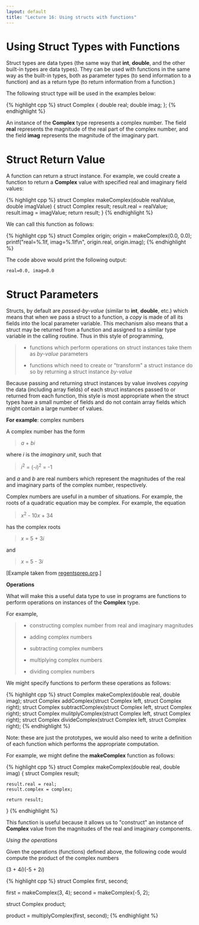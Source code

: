 ```yaml
---
layout: default
title: "Lecture 16: Using structs with functions"
---
```


Using Struct Types with Functions
=================================

Struct types are data types (the same way that **int**, **double**, and the other built-in types are data types). They can be used with functions in the same way as the built-in types, both as parameter types (to send information to a function) and as a return type (to return information from a function.)

The following struct type will be used in the examples below:

{% highlight cpp %}
struct Complex {
    double real;
    double imag;
};
{% endhighlight %}

An instance of the **Complex** type represents a complex number. The field **real** represents the magnitude of the real part of the complex number, and the field **imag** represents the magnitude of the imaginary part.

Struct Return Value
===================

A function can return a struct instance. For example, we could create a function to return a **Complex** value with specified real and imaginary field values:

{% highlight cpp %}
struct Complex makeComplex(double realValue, double imagValue) {
    struct Complex result;
    result.real = realValue;
    result.imag = imagValue;
    return result;
}
{% endhighlight %}

We can call this function as follows:

{% highlight cpp %}
struct Complex origin;
origin = makeComplex(0.0, 0.0);
printf("real=%.1lf, imag=%.1lf\n", origin.real, origin.imag);
{% endhighlight %}

The code above would print the following output:

    real=0.0, imag=0.0

Struct Parameters
=================

Structs, by default are *passed-by-value* (similar to **int**, **double**, etc.) which means that when we pass a struct to a function, a *copy* is made of all its fields into the local parameter variable. This mechanism also means that a struct may be returned from a function and assigned to a similar type variable in the calling routine. Thus in this style of programming,

> -   functions which perform operations on struct instances take them as *by-value* parameters
>
> -   functions which need to create or "transform" a struct instance do so by returning a struct instance *by-value*

Because passing and returning struct instances by value involves *copying* the data (including array fields) of each struct instances passed to or returned from each function, this style is most appropriate when the struct types have a small number of fields and do not contain array fields which might contain a large number of values.

**For example**: complex numbers

A complex number has the form

> *a* + *bi*

where *i* is the *imaginary unit*, such that

> *i*<sup>2</sup> = (-*i*)<sup>2</sup> = -1

and *a* and *b* are real numbers which represent the magnitudes of the real and imaginary parts of the complex number, respectively.

Complex numbers are useful in a number of situations. For example, the roots of a quadratic equation may be complex. For example, the equation

> *x*<sup>2</sup> - 10*x* + 34

has the complex roots

> *x* = 5 + 3*i*

and

> *x* = 5 - 3*i*

[Example taken from [regentsprep.org](http://regentsprep.org/Regents/mathb/e/quadcomlesson.htm).]

**Operations**

What will make this a useful data type to use in programs are functions to perform operations on instances of the **Complex** type.

For example,

> -   constructing complex number from real and imaginary magnitudes
>
> -   adding complex numbers
>
> -   subtracting complex numbers
>
> -   multiplying complex numbers
>
> -   dividing complex numbers

We might specify functions to perform these operations as follows:

{% highlight cpp %}
struct Complex makeComplex(double real, double imag);
struct Complex addComplex(struct Complex left, struct Complex right);
struct Complex subtractComplex(struct Complex left, struct Complex right);
struct Complex mulitplyComplex(struct Complex left, struct Complex right);
struct Complex divideComplex(struct Complex left, struct Complex right);
{% endhighlight %}

Note: these are just the prototypes, we would also need to write a definition of each function which performs the appropriate computation.

For example, we might define the **makeComplex** function as follows:

{% highlight cpp %}
struct Complex makeComplex(double real, double imag)
{
    struct Complex result;

    result.real = real;
    result.complex = complex;

    return result;
}
{% endhighlight %}

This function is useful because it allows us to "construct" an instance of **Complex** value from the magnitudes of the real and imaginary components.

*Using the operations*

Given the operations (functions) defined above, the following code would compute the product of the complex numbers

(3 + 4*i*)(-5 + 2*i*)

{% highlight cpp %}
struct Complex first, second;

first = makeComplex(3, 4);
second = makeComplex(-5, 2);

struct Complex product;

product = multiplyComplex(first, second);
{% endhighlight %}
